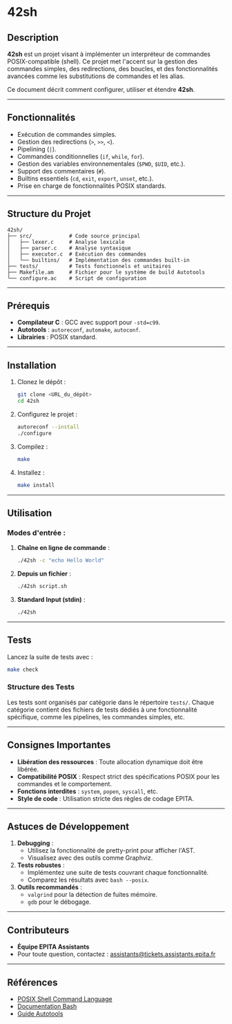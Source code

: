 # 42sh

## Description
**42sh** est un projet visant à implémenter un interpréteur de commandes POSIX-compatible (shell). Ce projet met l'accent sur la gestion des commandes simples, des redirections, des boucles, et des fonctionnalités avancées comme les substitutions de commandes et les alias.

Ce document décrit comment configurer, utiliser et étendre **42sh**.

---

## Fonctionnalités
- Exécution de commandes simples.
- Gestion des redirections (`>`, `>>`, `<`).
- Pipelining (`|`).
- Commandes conditionnelles (`if`, `while`, `for`).
- Gestion des variables environnementales (`$PWD`, `$UID`, etc.).
- Support des commentaires (`#`).
- Builtins essentiels (`cd`, `exit`, `export`, `unset`, etc.).
- Prise en charge de fonctionnalités POSIX standards.

---

## Structure du Projet
```
42sh/
├── src/            # Code source principal
│   ├── lexer.c     # Analyse lexicale
│   ├── parser.c    # Analyse syntaxique
│   ├── executor.c  # Exécution des commandes
│   └── builtins/   # Implémentation des commandes built-in
├── tests/          # Tests fonctionnels et unitaires
├── Makefile.am     # Fichier pour le système de build Autotools
└── configure.ac    # Script de configuration
```

---

## Prérequis
- **Compilateur C** : GCC avec support pour `-std=c99`.
- **Autotools** : `autoreconf`, `automake`, `autoconf`.
- **Librairies** : POSIX standard.

---

## Installation
1. Clonez le dépôt :
   ```bash
   git clone <URL_du_dépôt>
   cd 42sh
   ```
2. Configurez le projet :
   ```bash
   autoreconf --install
   ./configure
   ```
3. Compilez :
   ```bash
   make
   ```
4. Installez :
   ```bash
   make install
   ```

---

## Utilisation
### Modes d'entrée :
1. **Chaîne en ligne de commande** :
   ```bash
   ./42sh -c "echo Hello World"
   ```
2. **Depuis un fichier** :
   ```bash
   ./42sh script.sh
   ```
3. **Standard Input (stdin)** :
   ```bash
   ./42sh
   ```

---

## Tests
Lancez la suite de tests avec :
```bash
make check
```

### Structure des Tests
Les tests sont organisés par catégorie dans le répertoire `tests/`. Chaque catégorie contient des fichiers de tests dédiés à une fonctionnalité spécifique, comme les pipelines, les commandes simples, etc.

---

## Consignes Importantes
- **Libération des ressources** : Toute allocation dynamique doit être libérée.
- **Compatibilité POSIX** : Respect strict des spécifications POSIX pour les commandes et le comportement.
- **Fonctions interdites** : `system`, `popen`, `syscall`, etc.
- **Style de code** : Utilisation stricte des règles de codage EPITA.

---

## Astuces de Développement
1. **Debugging** :
   - Utilisez la fonctionnalité de pretty-print pour afficher l'AST.
   - Visualisez avec des outils comme Graphviz.
2. **Tests robustes** :
   - Implémentez une suite de tests couvrant chaque fonctionnalité.
   - Comparez les résultats avec `bash --posix`.
3. **Outils recommandés** :
   - `valgrind` pour la détection de fuites mémoire.
   - `gdb` pour le débogage.

---

## Contributeurs
- **Équipe EPITA Assistants**
- Pour toute question, contactez : [assistants@tickets.assistants.epita.fr](mailto:assistants@tickets.assistants.epita.fr)

---

## Références
- [POSIX Shell Command Language](https://pubs.opengroup.org/onlinepubs/9699919799/utilities/V3_chap02.html)
- [Documentation Bash](https://www.gnu.org/software/bash/manual/)
- [Guide Autotools](https://www.lrde.epita.fr/~adl/dl/autotools-handout-4.pdf)
